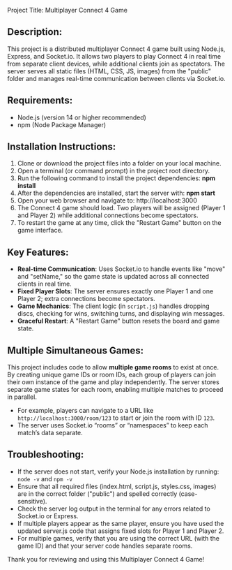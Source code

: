 Project Title: Multiplayer Connect 4 Game


Description:
------------
This project is a distributed multiplayer Connect 4 game built using Node.js, Express, and Socket.io. 
It allows two players to play Connect 4 in real time from separate client devices, 
while additional clients join as spectators. The server serves all static files (HTML, CSS, JS, images) 
from the "public" folder and manages real-time communication between clients via Socket.io.

Requirements:
-------------
- Node.js (version 14 or higher recommended)
- npm (Node Package Manager)

Installation Instructions:
--------------------------
1. Clone or download the project files into a folder on your local machine.
2. Open a terminal (or command prompt) in the project root directory.
3. Run the following command to install the project dependencies:
   **npm install**
4. After the dependencies are installed, start the server with:
   **npm start**
5. Open your web browser and navigate to:
   http://localhost:3000
6. The Connect 4 game should load. Two players will be assigned (Player 1 and Player 2) 
   while additional connections become spectators.
7. To restart the game at any time, click the "Restart Game" button on the game interface.


Key Features:
-------------
- **Real-time Communication**: Uses Socket.io to handle events like "move" and "setName," so 
  the game state is updated across all connected clients in real time.
- **Fixed Player Slots**: The server ensures exactly one Player 1 and one Player 2; 
  extra connections become spectators.
- **Game Mechanics**: The client logic (in `script.js`) handles dropping discs, checking for wins, 
  switching turns, and displaying win messages.
- **Graceful Restart**: A "Restart Game" button resets the board and game state.

Multiple Simultaneous Games:
-----------------------------------
This project includes code to allow **multiple game rooms** to exist at once. By creating 
unique game IDs or room IDs, each group of players can join their own instance of the game 
and play independently. The server stores separate game states for each room, enabling 
multiple matches to proceed in parallel.  
- For example, players can navigate to a URL like `http://localhost:3000/room/123` to start 
  or join the room with ID `123`.
- The server uses Socket.io “rooms” or “namespaces” to keep each match’s data separate.

Troubleshooting:
----------------
- If the server does not start, verify your Node.js installation by running:
  `node -v` and `npm -v`
- Ensure that all required files (index.html, script.js, styles.css, images) are in the 
  correct folder ("public") and spelled correctly (case-sensitive).
- Check the server log output in the terminal for any errors related to Socket.io or Express.
- If multiple players appear as the same player, ensure you have used the updated server.js 
  code that assigns fixed slots for Player 1 and Player 2.
- For multiple games, verify that you are using the correct URL (with the game ID) and that 
  your server code handles separate rooms.



Thank you for reviewing and using this Multiplayer Connect 4 Game!
